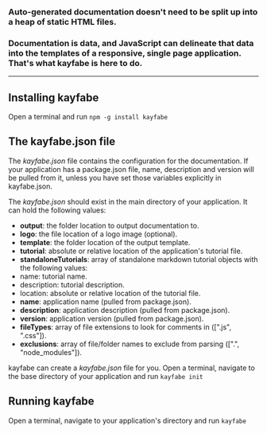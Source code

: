 ### Auto-generated documentation doesn't need to be split up into a heap of static HTML files.

### Documentation is data, and JavaScript can delineate that data into the templates of a responsive, single page application. That's what kayfabe is here to do.

---

## Installing kayfabe

Open a terminal and run  ```npm -g install kayfabe```

## The kayfabe.json file

The *kayfabe.json* file contains the configuration for the documentation. If your application has a package.json file, name, description and version will be pulled from it, unless you have set those variables explicitly in kayfabe.json.

The *kayfabe.json* should exist in the main directory of your application. It can hold the following values:

* **output**: the folder location to output documentation to.
* **logo**: the file location of a logo image (optional).
* **template**: the folder location of the output template.
* **tutorial**: absolute or relative location of the application's tutorial file.
* **standaloneTutorials**: array of standalone markdown tutorial objects with the following values:
 * name: tutorial name.
 * description: tutorial description.
 * location: absolute or relative location of the tutorial file.
* **name**: application name (pulled from package.json).
* **description**: application description (pulled from package.json).
* **version**: application version (pulled from package.json).
* **fileTypes**: array of file extensions to look for comments in ([".js", ".css"]).
* **exclusions**: array of file/folder names to exclude from parsing ([".", "node_modules"]).

kayfabe can create a *kayfabe.json* file for you. Open a terminal, navigate to the base directory of your application and run ```kayfabe init```

## Running kayfabe

Open a terminal, navigate to your application's directory and run ```kayfabe```
